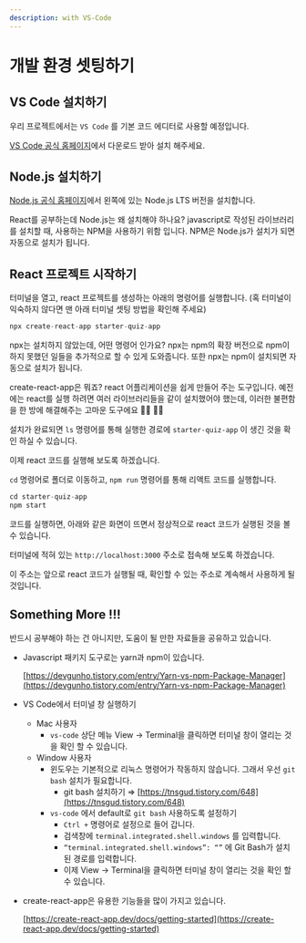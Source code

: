 ```yaml
---
description: with VS-Code
---
```


# 개발 환경 셋팅하기

## VS Code 설치하기

우리 프로젝트에서는 `VS Code` 를 기본 코드 에디터로 사용할 예정입니다.

[VS Code 공식 홈페이지](https://code.visualstudio.com/)에서 다운로드 받아 설치 해주세요.

## Node.js 설치하기

[Node.js 공식 홈페이지](https://nodejs.org/en/)에서 왼쪽에 있는 Node.js LTS 버전을 설치합니다.

React를 공부하는데 Node.js는 왜 설치해야 하나요? javascript로 작성된 라이브러리를 설치할 때, 사용하는 NPM을 사용하기 위함 입니다. NPM은 Node.js가 설치가 되면 자동으로 설치가 됩니다.

## React 프로젝트 시작하기

터미널을 열고, react 프로젝트를 생성하는 아래의 명령어를 실행합니다. \(혹 터미널이 익숙하지 않다면 맨 아래 터미널 셋팅 방법을 확인해 주세요\)

```jsx
npx create-react-app starter-quiz-app
```

npx는 설치하지 않았는데, 어떤 명령어 인가요? npx는 npm의 확장 버전으로 npm이 하지 못했던 일들을 추가적으로 할 수 있게 도와줍니다. 또한 npx는 npm이 설치되면 자동으로 설치가 됩니다.

create-react-app은 뭐죠? react 어플리케이션을 쉽게 만들어 주는 도구입니다. 예전에는 react를 실행 하려면 여러 라이브러리들을 같이 설치했어야 했는데, 이러한 불편함을 한 방에 해결해주는 고마운 도구에요 🙇‍♂️ 🙇‍♂️

설치가 완료되면 `ls` 명령어를 통해 실행한 경로에 `starter-quiz-app` 이 생긴 것을 확인 하실 수 있습니다.

이제 react 코드를 실행해 보도록 하겠습니다.

`cd` 명령어로 폴더로 이동하고, `npm run` 명령어를 통해 리액트 코드를 실행합니다.

```jsx
cd starter-quiz-app
npm start
```

코드를 실행하면, 아래와 같은 화면이 뜨면서 정상적으로 react 코드가 실행된 것을 볼 수 있습니다.

터미널에 적혀 있는 `http://localhost:3000` 주소로 접속해 보도록 하겠습니다.

이 주소는 앞으로 react 코드가 실행될 때, 확인할 수 있는 주소로 계속해서 사용하게 될 것입니다.

## Something More !!!

반드시 공부해야 하는 건 아니지만, 도움이 될 만한 자료들을 공유하고 있습니다.

* Javascript 패키지 도구로는 yarn과 npm이 있습니다.

  [https://devgunho.tistory.com/entry/Yarn-vs-npm-Package-Manager](https://devgunho.tistory.com/entry/Yarn-vs-npm-Package-Manager)

* VS Code에서 터미널 창 실행하기
  * Mac 사용자
    * `vs-code` 상단 메뉴 View → Terminal을 클릭하면 터미널 창이 열리는 것을 확인 할 수 있습니다.
  * Window 사용자
    * 윈도우는 기본적으로 리눅스 명령어가 작동하지 않습니다. 그래서 우선 `git bash` 설치가 필요합니다.
      * git bash 설치하기 ⇒ [https://tnsgud.tistory.com/648](https://tnsgud.tistory.com/648)
    * `vs-code` 에서 default로 `git bash` 사용하도록 설정하기
      * `Ctrl +` 명령어로 설정으로 들어 갑니다.
      * 검색창에 `terminal.integrated.shell.windows` 를 입력합니다.
      * `“terminal.integrated.shell.windows”: “”` 에 Git Bash가 설치된 경로를 입력합니다.
      * 이제 View → Terminal을 클릭하면 터미널 창이 열리는 것을 확인 할 수 있습니다.
* create-react-app은 유용한 기능들을 많이 가지고 있습니다.

  [https://create-react-app.dev/docs/getting-started](https://create-react-app.dev/docs/getting-started)


